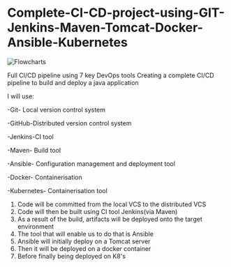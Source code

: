 # Complete-CI-CD-project-using-GIT-Jenkins-Maven-Tomcat-Docker-Ansible-Kubernetes



![Flowcharts](https://user-images.githubusercontent.com/103893333/192772717-64e57d41-db75-4f89-8ea9-550efa45535b.png)




Full CI/CD pipeline using 7 key DevOps tools
Creating a complete CI/CD pipeline to build and deploy a java application 

I will use:

-Git- Local version control system

-GitHub-Distributed version control system 

-Jenkins-CI tool

-Maven- Build tool

-Ansible- Configuration management and deployment tool

-Docker- Containerisation

-Kubernetes- Containerisation tool

1. Code will be committed from the local VCS to the distributed VCS 
2. Code will then be built using CI tool Jenkins(via Maven)
3. As a result of the build, artifacts will be deployed onto the target environment
4. The tool that will enable us to do that is Ansible
5. Ansible will initially deploy on a Tomcat server
6. Then it will be deployed on a docker container 
7. Before finally being deployed on K8's 
